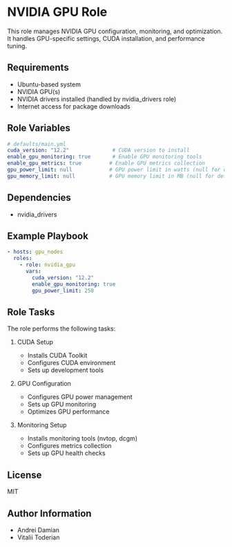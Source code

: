 # NVIDIA GPU Role

This role manages NVIDIA GPU configuration, monitoring, and optimization. It handles GPU-specific settings, CUDA installation, and performance tuning.

## Requirements

- Ubuntu-based system
- NVIDIA GPU(s)
- NVIDIA drivers installed (handled by nvidia_drivers role)
- Internet access for package downloads

## Role Variables

```yaml
# defaults/main.yml
cuda_version: "12.2"              # CUDA version to install
enable_gpu_monitoring: true       # Enable GPU monitoring tools
enable_gpu_metrics: true         # Enable GPU metrics collection
gpu_power_limit: null            # GPU power limit in watts (null for default)
gpu_memory_limit: null           # GPU memory limit in MB (null for default)
```

## Dependencies

- nvidia_drivers

## Example Playbook

```yaml
- hosts: gpu_nodes
  roles:
    - role: nvidia_gpu
      vars:
        cuda_version: "12.2"
        enable_gpu_monitoring: true
        gpu_power_limit: 250
```

## Role Tasks

The role performs the following tasks:

1. CUDA Setup
   - Installs CUDA Toolkit
   - Configures CUDA environment
   - Sets up development tools

2. GPU Configuration
   - Configures GPU power management
   - Sets up GPU monitoring
   - Optimizes GPU performance

3. Monitoring Setup
   - Installs monitoring tools (nvtop, dcgm)
   - Configures metrics collection
   - Sets up GPU health checks

## License

MIT

## Author Information

- Andrei Damian
- Vitalii Toderian 